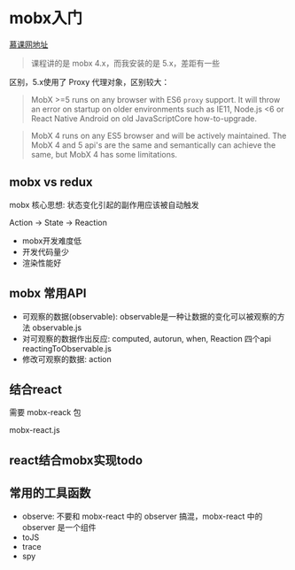 # mobx入门

[慕课网地址](https://www.imooc.com/learn/1012)

> 课程讲的是 mobx 4.x，而我安装的是 5.x，差距有一些

区别，5.x使用了 Proxy 代理对象，区别较大：

> MobX >=5 runs on any browser with ES6 `proxy` support. It will throw an error on startup on older environments such as IE11, Node.js <6 or React Native Android on old JavaScriptCore how-to-upgrade.

> MobX 4 runs on any ES5 browser and will be actively maintained. The MobX 4 and 5 api's are the same and semantically can achieve the same, but MobX 4 has some limitations.


## mobx vs redux

mobx 核心思想: 状态变化引起的副作用应该被自动触发

Action -> State -> Reaction

- mobx开发难度低
- 开发代码量少
- 渲染性能好

## mobx 常用API

- 可观察的数据(observable): observable是一种让数据的变化可以被观察的方法 observable.js
- 对可观察的数据作出反应: computed, autorun, when, Reaction 四个api reactingToObservable.js
- 修改可观察的数据: action

## 结合react

需要 mobx-reack 包

mobx-react.js

## react结合mobx实现todo

## 常用的工具函数

- observe: 不要和 mobx-react 中的 observer 搞混，mobx-react 中的 observer 是一个组件
- toJS
- trace
- spy